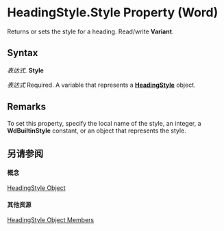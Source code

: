 
# HeadingStyle.Style Property (Word)

Returns or sets the style for a heading. Read/write  **Variant**.


## Syntax

 _表达式_. **Style**

 _表达式_ Required. A variable that represents a **[HeadingStyle](d57e68ce-4c8b-0063-5077-82462451f336.md)** object.


## Remarks

To set this property, specify the local name of the style, an integer, a  **WdBuiltinStyle** constant, or an object that represents the style.


## 另请参阅


#### 概念


[HeadingStyle Object](d57e68ce-4c8b-0063-5077-82462451f336.md)
#### 其他资源


[HeadingStyle Object Members](http://msdn.microsoft.com/library/424b2f0f-911f-e2ab-e917-8a225ed3f8ff%28Office.15%29.aspx)